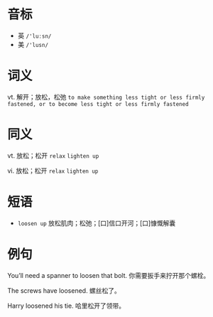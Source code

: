 # 音标

- 英 `/'luːsn/`
- 美 `/'lusn/`

# 词义

vt. 解开；放松，松弛
`to make something less tight or less firmly fastened, or to become less tight or less firmly fastened`

# 同义

vt. 放松；松开
`relax` `lighten up`

vi. 放松；松开
`relax` `lighten up`

# 短语

- `loosen up` 放松肌肉；松弛；[口]信口开河；[口]慷慨解囊

# 例句

You’ll need a spanner to loosen that bolt.
你需要扳手来拧开那个螺栓。

The screws have loosened.
螺丝松了。

Harry loosened his tie.
哈里松开了领带。


